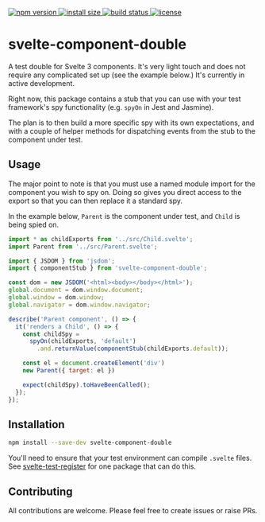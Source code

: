 <p>
  <a href="https://www.npmjs.com/package/svelte-component-double">
    <img src="https://img.shields.io/npm/v/svelte-component-double.svg" alt="npm version">
  </a>

  <a href="https://packagephobia.now.sh/result?p=svelte-component-double">
    <img src="https://packagephobia.now.sh/badge?p=svelte-component-double" alt="install size">
  </a>

  <a href="https://travis-ci.org/dirv/svelte-component-double">
    <img src="https://api.travis-ci.org/dirv/svelte-component-double.svg?branch=master"
         alt="build status">
  </a>

  <a href="https://github.com/dirv/svelte-component-double/blob/master/LICENSE">
    <img src="https://img.shields.io/npm/l/svelte-component-double.svg" alt="license">
  </a>
</p>

# svelte-component-double

A test double for Svelte 3 components. It's very light touch and does not require any complicated set up (see the example below.) It's currently in active development.

Right now, this package contains a stub that you can use with your test framework's spy functionality (e.g. `spyOn` in Jest and Jasmine).

The plan is to then build a more specific spy with its own expectations, and with a couple of helper methods for dispatching events from the stub to the component under test.

## Usage

The major point to note is that you must use a named module import for the component you wish to spy on. Doing so gives you direct access to the export so that you can then replace it a standard spy.


In the example below, `Parent` is the component under test, and `Child` is being spied on.

```javascript
import * as childExports from '../src/Child.svelte';
import Parent from '../src/Parent.svelte';

import { JSDOM } from 'jsdom';
import { componentStub } from 'svelte-component-double';

const dom = new JSDOM('<html><body></body></html>');
global.document = dom.window.document;
global.window = dom.window;
global.navigator = dom.window.navigator;

describe('Parent component', () => {
  it('renders a Child', () => {
    const childSpy =
      spyOn(childExports, 'default')
        .and.returnValue(componentStub(childExports.default));

    const el = document.createElement('div')
    new Parent({ target: el })

    expect(childSpy).toHaveBeenCalled();
  });
});

```


## Installation

```bash
npm install --save-dev svelte-component-double
```

You'll need to ensure that your test environment can compile `.svelte` files. See [svelte-test-register](https://github.com/dirv/svelte-test-register) for one package that can do this.

## Contributing

All contributions are welcome. Please feel free to create issues or raise PRs.
